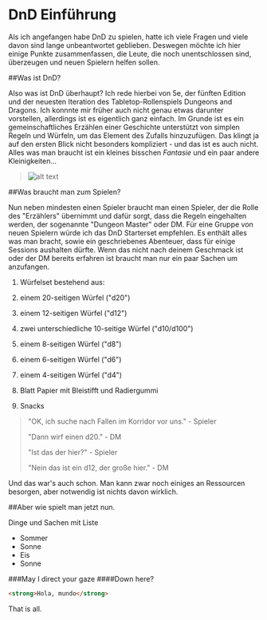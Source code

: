 # DnD Einführung
Als ich angefangen habe DnD zu spielen, hatte ich viele Fragen und viele davon sind lange unbeantwortet geblieben. Deswegen möchte ich hier einige Punkte zusammenfassen, die Leute, die noch unentschlossen sind, überzeugen und neuen Spielern helfen sollen.

##Was ist DnD?

Also was ist DnD überhaupt? Ich rede hierbei von 5e, der fünften Edition und der neuesten Iteration des Tabletop-Rollenspiels Dungeons and Dragons.
Ich konnnte mir früher auch nicht genau etwas darunter vorstellen, allerdings ist es eigentlich ganz einfach.
Im Grunde ist es ein gemeinschaftliches Erzählen einer Geschichte unterstützt von simplen Regeln und Würfeln, um das Element des Zufalls hinzuzufügen.
Das klingt ja auf den ersten Blick nicht besonders kompliziert - und das ist es auch nicht.
Alles was man braucht ist ein kleines bisschen *Fantasie* und ein paar andere Kleinigkeiten...

>![alt text](https://i.pinimg.com/originals/48/cb/53/48cb5349f515f6e59edc2a4de294f439.png "Logo Title Text 1")

##Was braucht man zum Spielen?

Nun neben mindesten einen Spieler braucht man einen Spieler, der die Rolle des "Erzählers" übernimmt und dafür sorgt, dass die Regeln eingehalten werden, der sogenannte "Dungeon Master" oder DM.
Für eine Gruppe von neuen Spielern würde ich das DnD Starterset empfehlen. Es enthält alles was man bracht, sowie ein geschriebenes Abenteuer, dass für einige Sessions aushalten dürfte.
Wenn das nicht nach deinem Geschmack ist oder der DM bereits erfahren ist braucht man nur ein paar Sachen um anzufangen.

1. Würfelset bestehend aus:

  1. einem 20-seitigen Würfel ("d20")
  2. einem 12-seitigen Würfel ("d12")
  3. zwei unterschiedliche 10-seitige Würfel ("d10/d100")
  4. einem 8-seitigen Würfel ("d8")
  5. einem 6-seitigen Würfel ("d6")
  6. einem 4-seitigen Würfel ("d4")

2. Blatt Papier mit Bleistifft und Radiergummi
3. Snacks

>"OK, ich suche nach Fallen im Korridor vor uns." - Spieler
>
>"Dann wirf einen d20." - DM
>
>"Ist das der hier?" - Spieler
>
>"Nein das ist ein d12, der große hier." - DM

Und das war's auch schon. Man kann zwar noch einiges an Ressourcen besorgen, aber notwendig ist nichts davon wirklich.

##Aber wie spielt man jetzt nun.



Dinge und Sachen mit Liste

* Sommer
* Sonne
* Eis
* Sonne


###May I direct your gaze
####Down here?
``` html
<strong>Hola, mundo</strong>
```
That is all.
